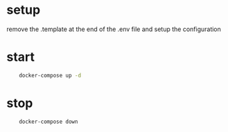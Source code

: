 # setup

remove the .template at the end of the .env file
and setup the configuration

# start

```bash
    docker-compose up -d
```
# stop

```bash
    docker-compose down
```
